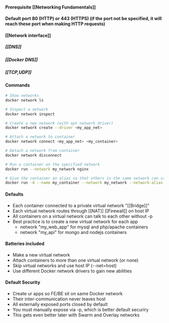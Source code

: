 
#### Prerequisite [[Networking Fundamentals]]

#### Default port **80 (HTTP)** or **443 (HTTPS)** (if the port not be specified, it will reach these port when making HTTP requests)

#### [[Network interface]]

##### [[DNS]]

##### [[Docker DNS]]

##### [[TCP,UDP]]

#### Commands
```bash
# Show networks
docker network ls

# Inspect a network
docker network inspect

# Create a new network (with opt network driver)
docker network create --driver <my_app_net>

# Attach a network to container
docker network connect <my_app_net> <my_container>

# Detach a network from container
docker network disconnect

# Run a container on the specified network
docker run --network my_network nginx

# Give the container an alias so that others in the same network can connect to it via this alias
docker run -d --name my_container --network my_network --network-alias my_alias nginx

```

#### Defaults
- Each container connected to a private virtual network "[[Bridge]]"
- Each virtual network routes through [[NAT]] [[Firewall]] on host IP
- All containers on a virtual network can talk to each other without -p
- Best practice is to create a new virtual network for each app
	- network "my_web_app" for mysql and php/apache containers
	- network "my_api" for mongo and nodejs containers

#### Batteries included
- Make a new virtual network
- Attach containers to more than one virtual network (or none) 
- Skip virtual networks and use host IP (--net=host)
- Use different Docker network drivers to gain new abilities

#### Default Security
- Create ur apps so FE/BE sit on same Docker network
- Their inter-communication never leaves host
- All externally exposed ports closed by default
- You must manually expose via -p, which is better default securiry
- This gets even better later with Swarm and Overlay networks